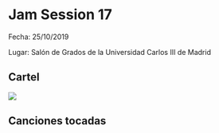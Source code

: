 # Jam Session 17
Fecha: 25/10/2019

Lugar: Salón de Grados de la Universidad Carlos III de Madrid

## Cartel
![](https://github.com/UC3Music/JamSessions/blob/master/17JamSession/JamSession17sRGB.png?raw=true)

## Canciones tocadas
